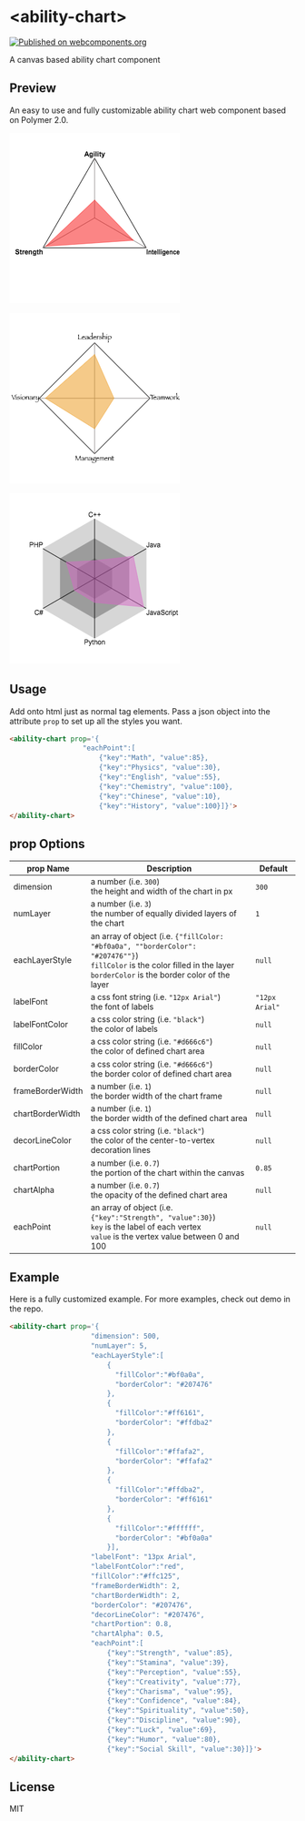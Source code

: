 # \<ability-chart\>
[![Published on webcomponents.org](https://img.shields.io/badge/webcomponents.org-published-blue.svg)](https://www.webcomponents.org/element/yuanfux/ability-chart)

A canvas based ability chart component

## Preview
An easy to use and fully customizable ability chart web component based on Polymer 2.0.

![img broken](/demoImg/demo1.png "ability-chart demo1")

![img broken](/demoImg/demo2.png "ability-chart demo2")

![img broken](/demoImg/demo3.png "ability-chart demo3")

## Usage
Add onto html just as normal tag elements. Pass a json object into the attribute `prop` to set up all the styles you want.
<!--
```
<custom-element-demo>
  <template>
    <link rel="import" href="ability-chart.html">
    <next-code-block></next-code-block>
  </template>
</custom-element-demo>
```
-->
```html
<ability-chart prop='{
                  "eachPoint":[
	                  {"key":"Math", "value":85},
	                  {"key":"Physics", "value":30},
	                  {"key":"English", "value":55},
	                  {"key":"Chemistry", "value":100},
	                  {"key":"Chinese", "value":10},
	                  {"key":"History", "value":100}]}'>               	
</ability-chart>
```
## prop Options

prop Name | Description | Default
--- | --- | ---
dimension | a number (i.e. `300`)<br>the height and width of the chart in px | `300`
numLayer | a number (i.e. `3`)<br>the number of equally divided layers of the chart | `1`
eachLayerStyle | an array of object (i.e. `{"fillColor: "#bf0a0a", ""borderColor": "#207476""}`)<br>`fillColor` is the color filled in the layer<br>`borderColor` is the border color of the layer | `null`
labelFont | a css font string (i.e. `"12px Arial"`)<br>the font of labels | `"12px Arial"`
labelFontColor | a css color string (i.e. `"black"`)<br>the color of labels | `null`
fillColor | a css color string (i.e. `"#d666c6"`)<br>the color of defined chart area | `null`
borderColor | a css color string (i.e. `"#d666c6"`)<br>the border color of defined chart area | `null`
frameBorderWidth | a number (i.e. `1`)<br>the border width of the chart frame | `null`
chartBorderWidth | a number (i.e. `1`)<br>the border width of the defined chart area | `null`
decorLineColor | a css color string (i.e. `"black"`)<br>the color of the center-to-vertex decoration lines | `null`
chartPortion | a number (i.e. `0.7`)<br>the portion of the chart within the canvas | `0.85`
chartAlpha | a number (i.e. `0.7`)<br>the opacity of the defined chart area | `null`
eachPoint | an array of object (i.e. `{"key":"Strength", "value":30}`)<br>`key` is the label of each vertex<br>`value` is the vertex value between 0 and 100 | `null`

## Example
Here is a fully customized example. For more examples, check out demo in the repo.
```html
<ability-chart prop='{
                    "dimension": 500, 
                    "numLayer": 5,
                    "eachLayerStyle":[
		                {
		                  "fillColor":"#bf0a0a",
		                  "borderColor": "#207476"
		                }, 
		                {
		                  "fillColor":"#ff6161",
		                  "borderColor": "#ffdba2"
		                }, 
		                {
		                  "fillColor":"#ffafa2",
		                  "borderColor": "#ffafa2"
		                },
		                {
		                  "fillColor":"#ffdba2",
		                  "borderColor": "#ff6161"
		                }, 
		                {
		                  "fillColor":"#ffffff",
		                  "borderColor": "#bf0a0a"
		                }],
	                "labelFont": "13px Arial",
	                "labelFontColor":"red",
	                "fillColor":"#ffc125",
	                "frameBorderWidth": 2,
	                "chartBorderWidth": 2,
	                "borderColor": "#207476",
	                "decorLineColor": "#207476",
	                "chartPortion": 0.8,
	                "chartAlpha": 0.5,
	                "eachPoint":[
	                    {"key":"Strength", "value":85},
		                {"key":"Stamina", "value":39},
		                {"key":"Perception", "value":55},
		                {"key":"Creativity", "value":77},
		                {"key":"Charisma", "value":95},
		                {"key":"Confidence", "value":84},
		                {"key":"Spirituality", "value":50},
		                {"key":"Discipline", "value":90},
		                {"key":"Luck", "value":69},
		                {"key":"Humor", "value":80},
		                {"key":"Social Skill", "value":30}]}'> 
</ability-chart>
```
## License
MIT